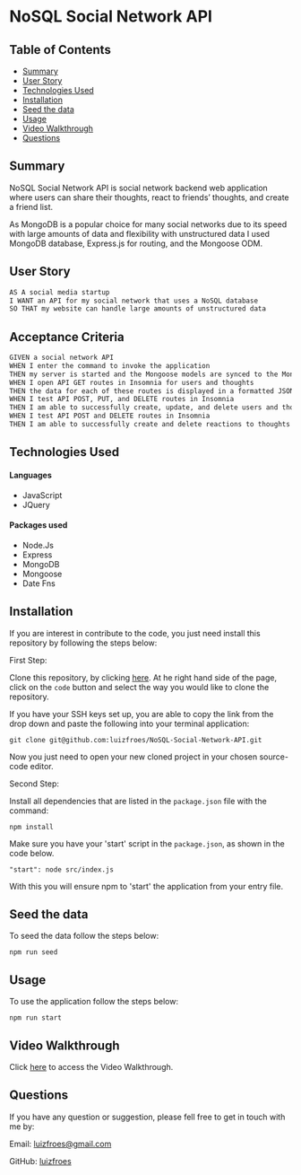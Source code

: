 # NoSQL Social Network API

## Table of Contents

- [Summary](#Summary)
- [User Story](#user-story)
- [Technologies Used](#technologies-used)
- [Installation](#installation)
- [Seed the data](#seed-the-data)
- [Usage](#Usage)
- [Video Walkthrough](#video-walkthrough)
- [Questions](#questions)

<a name="summary"></a>

## Summary

NoSQL Social Network API is social network backend web application where users can share their thoughts, react to friends’ thoughts, and create a friend list.

As MongoDB is a popular choice for many social networks due to its speed with large amounts of data and flexibility with unstructured data I used MongoDB database, Express.js for routing, and the Mongoose ODM.

<a name="user-story"></a>

## User Story

```md
AS A social media startup
I WANT an API for my social network that uses a NoSQL database
SO THAT my website can handle large amounts of unstructured data
```

## Acceptance Criteria

```md
GIVEN a social network API
WHEN I enter the command to invoke the application
THEN my server is started and the Mongoose models are synced to the MongoDB database
WHEN I open API GET routes in Insomnia for users and thoughts
THEN the data for each of these routes is displayed in a formatted JSON
WHEN I test API POST, PUT, and DELETE routes in Insomnia
THEN I am able to successfully create, update, and delete users and thoughts in my database
WHEN I test API POST and DELETE routes in Insomnia
THEN I am able to successfully create and delete reactions to thoughts and add and remove friends to a user’s friend list
```

<a name="technologies-used"></a>

## Technologies Used

#### Languages

- JavaScript
- JQuery

#### Packages used

- Node.Js
- Express
- MongoDB
- Mongoose
- Date Fns

<a name="installation"></a>

## Installation

If you are interest in contribute to the code, you just need install this repository by following the steps below:

First Step:

Clone this repository, by clicking [here](https://github.com/luizfroes/NoSQL-Social-Network-API). At he right hand side of the page, click on the `code` button and select the way you would like to clone the repository.

If you have your SSH keys set up, you are able to copy the link from the drop down and paste the following into your terminal application:

```
git clone git@github.com:luizfroes/NoSQL-Social-Network-API.git
```

Now you just need to open your new cloned project in your chosen source-code editor.

Second Step:

Install all dependencies that are listed in the `package.json` file with the command:

```
npm install
```

Make sure you have your 'start' script in the `package.json`, as shown in the code below.

```
"start": node src/index.js
```

With this you will ensure npm to 'start' the application from your entry file.

<a name="seed-the-data"></a>

## Seed the data

To seed the data follow the steps below:

```
npm run seed
```

<a name="usage"></a>

## Usage

To use the application follow the steps below:

```
npm run start
```

<a name="video-walkthrough"></a>

## Video Walkthrough

Click [here](https://drive.google.com/file/d/1aiBXw9HOSrFSPMXvBw3UhTdr1OYQLiTQ/view?usp=sharing) to access the Video Walkthrough.

<a name="questions"></a>

## Questions

If you have any question or suggestion, please fell free to get in touch with me by:

Email: [luizfroes@gmail.com](mailto:luizfroes@gmail.com)

GitHub: [luizfroes](https://github.com/luizfroes)
